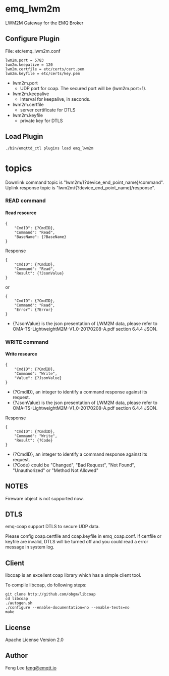 
emq_lwm2m
=========

LWM2M Gateway for the EMQ Broker

Configure Plugin
----------------

File: etc/emq_lwm2m.conf

```
lwm2m.port = 5783
lwm2m.keepalive = 120
lwm2m.certfile = etc/certs/cert.pem
lwm2m.keyfile = etc/certs/key.pem
```
- lwm2m.port
  + UDP port for coap. The secured port will be (lwm2m.port+1).
- lwm2m.keepalive
  + Interval for keepalive, in seconds.
- lwm2m.certfile
  + server certificate for DTLS
- lwm2m.keyfile
  + private key for DTLS

Load Plugin
-----------

```
./bin/emqttd_ctl plugins load emq_lwm2m
```


# topics

Downlink command topic is "lwm2m/{?device_end_point_name}/command".
Uplink response topic is "lwm2m/{?device_end_point_name}/response".




### READ command

#### Read resource
```
{
    "CmdID": {?CmdID},
    "Command": "Read",
    "BaseName": {?BaseName}
}
```

Response
```
{
    "CmdID": {?CmdID},
    "Command": "Read",
    "Result": {?JsonValue}
}
```
or
```
{
    "CmdID": {?CmdID},
    "Command": "Read",
    "Error": {?Error}
}
```
- {?JsonValue} is the json presentation of LWM2M data, please refer to OMA-TS-LightweightM2M-V1_0-20170208-A.pdf section 6.4.4 JSON.



### WRITE command
#### Write resource
```
{
    "CmdID": {?CmdID},
    "Command": "Write",
    "Value": {?JsonValue}
}
```
- {?CmdID}, an integer to identify a command response against its request.
- {?JsonValue} is the json presentation of LWM2M data, please refer to OMA-TS-LightweightM2M-V1_0-20170208-A.pdf section 6.4.4 JSON.


Response
```
{
    "CmdID": {?CmdID},
    "Command": "Write",
    "Result": {?Code}
}
```
- {?CmdID}, an integer to identify a command response against its request.
- {?Code} could be "Changed", "Bad Request", "Not Found", "Unauthorized" or "Method Not Allowed"




## NOTES
Fireware object is not supported now.


DTLS
-----------
emq-coap support DTLS to secure UDP data.

Please config coap.certfile and coap.keyfile in emq_coap.conf. If certfile or keyfile are invalid, DTLS will be turned off and you could read a error message in system log.

## Client
libcoap is an excellent coap library which has a simple client tool.

To compile libcoap, do following steps:

```
git clone http://github.com/obgm/libcoap
cd libcoap
./autogen.sh
./configure --enable-documentation=no --enable-tests=no
make
```



License
-------

Apache License Version 2.0

Author
------

Feng Lee <feng@emqtt.io>

